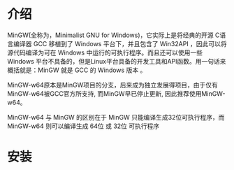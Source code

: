# 介绍
MinGW(全称为，Minimalist GNU for Windows)，它实际上是将经典的开源 C语言编译器 GCC 移植到了 Windows 平台下，并且包含了 Win32API ，因此可以将源代码编译为可在 Windows 中运行的可执行程序。而且还可以使用一些 Windows 平台不具备的，但是Linux平台具备的开发工具和API函数。用一句话来概括就是：MinGW 就是 GCC 的 Windows 版本 。

MinGW-w64原本是MinGW项目的分支，后来成为独立发展得项目，由于仅有MinGW-w64被GCC官方所支持, 而MinGW早已停止更新, 因此推荐使用MinGW-w64。

MinGW-w64 与 MinGW 的区别在于 MinGW 只能编译生成32位可执行程序，而 MinGW-w64 则可以编译生成 64位 或 32位 可执行程序
# 安装
